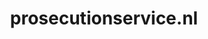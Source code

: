 ---
layout: post
title:  "prosecutionservice.nl"
internal_url:  "/dutchgov/prosecutionservice.nl.html"
categories: dutchgov
---